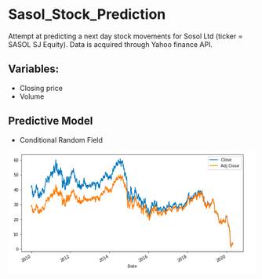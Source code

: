 # Sasol_Stock_Prediction
Attempt at predicting a next day stock movements for Sosol Ltd (ticker = SASOL SJ Equity). Data is acquired through Yahoo finance API.

## Variables:
- Closing price
- Volume

## Predictive Model
- Conditional Random Field

![alt text](https://github.com/deanhoperobertson/Sasol_Stock_Prediction/blob/Dev/Sasol.png?raw=true)
